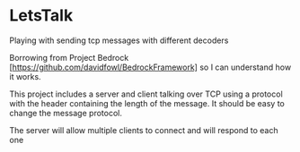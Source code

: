 # LetsTalk
Playing with sending tcp messages with different decoders

Borrowing from Project Bedrock [https://github.com/davidfowl/BedrockFramework] so I can understand how it works.

This project includes a server and client talking over TCP using a protocol with the header containing the length of the message.
It should be easy to change the message protocol.

The server will allow multiple clients to connect and will respond to each one
